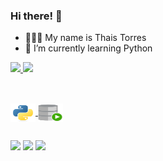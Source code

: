 ### Hi there! 👋

- 🙋🏻‍♀️ My name is Thais Torres
- 📖 I’m currently learning Python

<a href="https://github.com/thaistaguiar">
  <img height="180em" src="https://github-readme-stats-eight-theta.vercel.app/api?username=thaistaguiar&show_icons=true&theme=synthwave&include_all_commits=true&count_private=true"/>
  <img height="180em" src="https://github-readme-stats-eight-theta.vercel.app/api/top-langs/?username=thaistaguiar&layout=compact&langs_count=8&theme=synthwave"/>
<div>

##
  
<div style="display: inline_block"><br>
  <img align="center" alt="Tata-Python" height="30" width="40" src="https://raw.githubusercontent.com/devicons/devicon/master/icons/python/python-original.svg">
  <img align="center" alt="Tata-Sql" height="30" width="40" src="https://raw.githubusercontent.com/devicons/devicon/master/icons/sqldeveloper/sqldeveloper-original.svg">  
</div>

##
  
<div>
  <a href = "mailto: thaistaguiar@hotmail.com.com"><img src="https://img.shields.io/badge/Microsoft_Outlook-0078D4?style=for-the-badge&logo=microsoft-outlook&logoColor=white"></a>
  <a href="https://www.linkedin.com/in/thaistaguiar" target="_blank"><img src="https://img.shields.io/badge/-LinkedIn-%230077B5?style=for-the-badge&logo=linkedin&logoColor=white" target="_blank"></a>
  <a href="https://instagram.com/thaistaguiar" target="_blank"><img src="https://img.shields.io/badge/-Instagram-%23E4405F?style=for-the-badge&logo=instagram&logoColor=white" target="_blank"></a>
</div>
